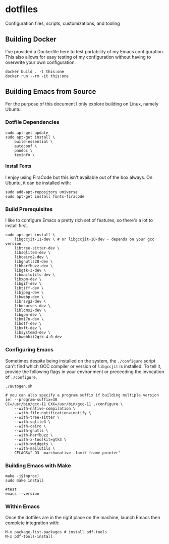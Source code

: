 # dotfiles

Configuration files, scripts, customizations, and tooling


## Building Docker

I've provided a Dockerfile here to test portability of my Emacs configuration.
This also allows for easy testing of my configuration without having to overwrite your own configuration.

``` shell
docker build . -t this:one
docker run --rm -it this:one
```

## Building Emacs from Source

For the purpose of this document I only explore building on Linux, namely Ubuntu

### Dotfile Dependencies

``` shell
sudo apt-get update
sudo apt-get install \
    build-essential \
	autoconf \
	pandoc \
	texinfo \
```

#### Install Fonts

I enjoy using FiraCode but this isn't available out of the box always. On Ubuntu, it can be installed with:

``` shell
sudo add-apt-repository universe
sudo apt-get install fonts-firacode
```

### Build Prerequisites

I like to configure Emacs a pretty rich set of features, so there's a lot to install first.

``` shell
sudo apt-get install \
	libgccjit-11-dev \ # or libgccjit-10-dev - depends on your gcc version
	libtree-sitter-dev \
	libsqlite3-dev \
	libcairo2-dev \
	libgnutls28-dev \
	libharfbuzz-dev \
	libgtk-3-dev \
	libmailutils-dev \
	libxpm-dev \
	libgif-dev \
	libtiff-dev \
	libjpeg-dev \
	libwebp-dev \
	librsvg2-dev \
	libncurses-dev \
	liblcms2-dev \
	libgpm-dev \
	libm17n-dev \
	libotf-dev \
	libxft-dev \
	libsystemd-dev \
	libwebkit2gtk-4.0-dev
```

### Configuring Emacs

Sometimes despite being installed on the system, the `./configure` script can't find which GCC compiler or version of `libgccjit` is installed. To tell it, provide the following flags in your environment or preceeding the invocation of `./configure`.

``` shell
./autogen.sh

# you can also specify a program suffix if building multiple version ie: --program-suffix=30
CC=/usr/bin/gcc-11 CXX=/usr/bin/gcc-11 ./configure \
    --with-native-compilation \
    --with-file-notification=inotify \
    --with-tree-sitter \
    --with-sqlite3 \
    --with-cairo \
    --with-gnutls \
    --with-harfbuzz \
    --with-x-toolkit=gtk3 \
    --with-xwidgets \
    --with-mailutils \
    CFLAGS="-O3 -march=native -fomit-frame-pointer"
```

### Building Emacs with Make

``` shell
make -j$(nproc)
sudo make install

#test
emacs --version
```

### Within Emacs

Once the dotfiles are in the right place on the machine, launch Emacs then complete integration with:

```
M-x package-list-packages # install pdf-tools
M-x pdf-tools-install
```
